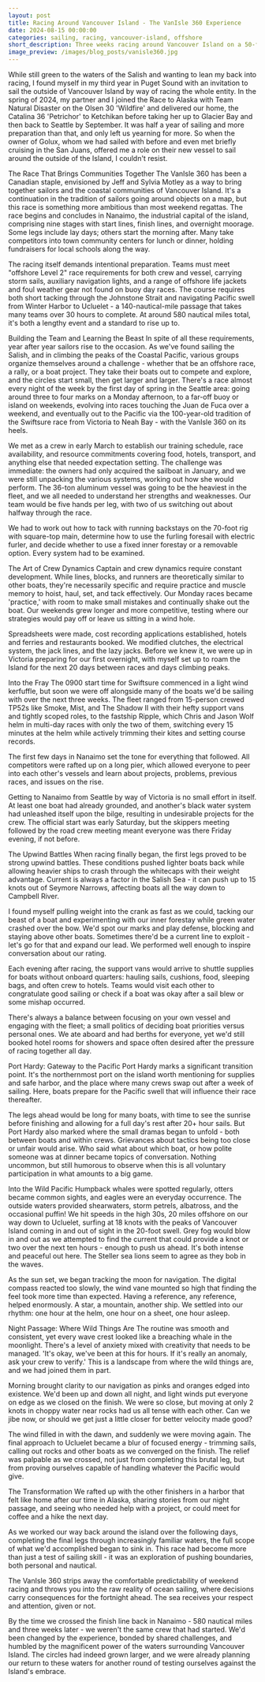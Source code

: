```yaml
---
layout: post 
title: Racing Around Vancouver Island - The VanIsle 360 Experience 
date: 2024-08-15 00:00:00 
categories: sailing, racing, vancouver-island, offshore 
short_description: Three weeks racing around Vancouver Island on a 50-foot aluminum beast, from the tactical battles of the Salish Sea to surfing 20-foot Pacific swells at 18 knots. 
image_preview: /images/blog_posts/vanisle360.jpg
---
```



While still green to the waters of the Salish and wanting to lean my back into racing, I found myself in my third year in Puget Sound with an invitation to sail the outside of Vancouver Island by way of racing the whole entity. In the spring of 2024, my partner and I joined the Race to Alaska with Team Natural Disaster on the Olsen 30 'Wildfire' and delivered our home, the Catalina 36 'Petrichor' to Ketchikan before taking her up to Glacier Bay and then back to Seattle by September. It was half a year of sailing and more preparation than that, and only left us yearning for more. So when the owner of Golux, whom we had sailed with before and even met briefly cruising in the San Juans, offered me a role on their new vessel to sail around the outside of the Island, I couldn't resist.

The Race That Brings Communities Together
The VanIsle 360 has been a Canadian staple, envisioned by Jeff and Sylvia Motley as a way to bring together sailors and the coastal communities of Vancouver Island. It's a continuation in the tradition of sailors going around objects on a map, but this race is something more ambitious than most weekend regattas. The race begins and concludes in Nanaimo, the industrial capital of the island, comprising nine stages with start lines, finish lines, and overnight moorage. Some legs include lay days; others start the morning after. Many take competitors into town community centers for lunch or dinner, holding fundraisers for local schools along the way.

The racing itself demands intentional preparation. Teams must meet "offshore Level 2" race requirements for both crew and vessel, carrying storm sails, auxiliary navigation lights, and a range of offshore life jackets and foul weather gear not found on buoy day races. The course requires both short tacking through the Johnstone Strait and navigating Pacific swell from Winter Harbor to Ucluelet - a 140-nautical-mile passage that takes many teams over 30 hours to complete. At around 580 nautical miles total, it's both a lengthy event and a standard to rise up to.

Building the Team and Learning the Beast
In spite of all these requirements, year after year sailors rise to the occasion. As we've found sailing the Salish, and in climbing the peaks of the Coastal Pacific, various groups organize themselves around a challenge - whether that be an offshore race, a rally, or a boat project. They take their boats out to compete and explore, and the circles start small, then get larger and larger. There's a race almost every night of the week by the first day of spring in the Seattle area: going around three to four marks on a Monday afternoon, to a far-off buoy or island on weekends, evolving into races touching the Juan de Fuca over a weekend, and eventually out to the Pacific via the 100-year-old tradition of the Swiftsure race from Victoria to Neah Bay - with the VanIsle 360 on its heels.

We met as a crew in early March to establish our training schedule, race availability, and resource commitments covering food, hotels, transport, and anything else that needed expectation setting. The challenge was immediate: the owners had only acquired the sailboat in January, and we were still unpacking the various systems, working out how she would perform. The 36-ton aluminum vessel was going to be the heaviest in the fleet, and we all needed to understand her strengths and weaknesses. Our team would be five hands per leg, with two of us switching out about halfway through the race.

We had to work out how to tack with running backstays on the 70-foot rig with square-top main, determine how to use the furling foresail with electric furler, and decide whether to use a fixed inner forestay or a removable option. Every system had to be examined.

The Art of Crew Dynamics
Captain and crew dynamics require constant development. While lines, blocks, and runners are theoretically similar to other boats, they're necessarily specific and require practice and muscle memory to hoist, haul, set, and tack effectively. Our Monday races became 'practice,' with room to make small mistakes and continually shake out the boat. Our weekends grew longer and more competitive, testing where our strategies would pay off or leave us sitting in a wind hole.

Spreadsheets were made, cost recording applications established, hotels and ferries and restaurants booked. We modified clutches, the electrical system, the jack lines, and the lazy jacks. Before we knew it, we were up in Victoria preparing for our first overnight, with myself set up to roam the Island for the next 20 days between races and days climbing peaks.

Into the Fray
The 0900 start time for Swiftsure commenced in a light wind kerfuffle, but soon we were off alongside many of the boats we'd be sailing with over the next three weeks. The fleet ranged from 15-person crewed TP52s like Smoke, Mist, and The Shadow II with their hefty support vans and tightly scoped roles, to the fastship Ripple, which Chris and Jason Wolf helm in multi-day races with only the two of them, switching every 15 minutes at the helm while actively trimming their kites and setting course records.

The first few days in Nanaimo set the tone for everything that followed. All competitors were rafted up on a long pier, which allowed everyone to peer into each other's vessels and learn about projects, problems, previous races, and issues on the rise.

Getting to Nanaimo from Seattle by way of Victoria is no small effort in itself. At least one boat had already grounded, and another's black water system had unleashed itself upon the bilge, resulting in undesirable projects for the crew. The official start was early Saturday, but the skippers meeting followed by the road crew meeting meant everyone was there Friday evening, if not before.

The Upwind Battles
When racing finally began, the first legs proved to be strong upwind battles. These conditions pushed lighter boats back while allowing heavier ships to crash through the whitecaps with their weight advantage. Current is always a factor in the Salish Sea - it can push up to 15 knots out of Seymore Narrows, affecting boats all the way down to Campbell River.

I found myself pulling weight into the crank as fast as we could, tacking our beast of a boat and experimenting with our inner forestay while green water crashed over the bow. We'd spot our marks and play defense, blocking and staying above other boats. Sometimes there'd be a current line to exploit - let's go for that and expand our lead. We performed well enough to inspire conversation about our rating.

Each evening after racing, the support vans would arrive to shuttle supplies for boats without onboard quarters: hauling sails, cushions, food, sleeping bags, and often crew to hotels. Teams would visit each other to congratulate good sailing or check if a boat was okay after a sail blew or some mishap occurred.

There's always a balance between focusing on your own vessel and engaging with the fleet; a small politics of deciding boat priorities versus personal ones. We ate aboard and had berths for everyone, yet we'd still booked hotel rooms for showers and space often desired after the pressure of racing together all day.

Port Hardy: Gateway to the Pacific
Port Hardy marks a significant transition point. It's the northernmost port on the island worth mentioning for supplies and safe harbor, and the place where many crews swap out after a week of sailing. Here, boats prepare for the Pacific swell that will influence their race thereafter.

The legs ahead would be long for many boats, with time to see the sunrise before finishing and allowing for a full day's rest after 20+ hour sails. But Port Hardy also marked where the small dramas began to unfold - both between boats and within crews. Grievances about tactics being too close or unfair would arise. Who said what about which boat, or how polite someone was at dinner became topics of conversation. Nothing uncommon, but still humorous to observe when this is all voluntary participation in what amounts to a big game.

Into the Wild Pacific
Humpback whales were spotted regularly, otters became common sights, and eagles were an everyday occurrence. The outside waters provided shearwaters, storm petrels, albatross, and the occasional puffin! We hit speeds in the high 30s, 20 miles offshore on our way down to Ucluelet, surfing at 18 knots with the peaks of Vancouver Island coming in and out of sight in the 20-foot swell. Grey fog would blow in and out as we attempted to find the current that could provide a knot or two over the next ten hours - enough to push us ahead. It's both intense and peaceful out here. The Steller sea lions seem to agree as they bob in the waves.

As the sun set, we began tracking the moon for navigation. The digital compass reacted too slowly, the wind vane mounted so high that finding the feel took more time than expected. Having a reference, any reference, helped enormously. A star, a mountain, another ship. We settled into our rhythm: one hour at the helm, one hour on a sheet, one hour asleep.

Night Passage: Where Wild Things Are
The routine was smooth and consistent, yet every wave crest looked like a breaching whale in the moonlight. There's a level of anxiety mixed with creativity that needs to be managed. 'It's okay, we've been at this for hours. If it's really an anomaly, ask your crew to verify.' This is a landscape from where the wild things are, and we had joined them in part.

Morning brought clarity to our navigation as pinks and oranges edged into existence. We'd been up and down all night, and light winds put everyone on edge as we closed on the finish. We were so close, but moving at only 2 knots in choppy water near rocks had us all tense with each other. Can we jibe now, or should we get just a little closer for better velocity made good?

The wind filled in with the dawn, and suddenly we were moving again. The final approach to Ucluelet became a blur of focused energy - trimming sails, calling out rocks and other boats as we converged on the finish. The relief was palpable as we crossed, not just from completing this brutal leg, but from proving ourselves capable of handling whatever the Pacific would give.

The Transformation
We rafted up with the other finishers in a harbor that felt like home after our time in Alaska, sharing stories from our night passage, and seeing who needed help with a project, or could meet for coffee and a hike the next day.

As we worked our way back around the island over the following days, completing the final legs through increasingly familiar waters, the full scope of what we'd accomplished began to sink in. This race had become more than just a test of sailing skill - it was an exploration of pushing boundaries, both personal and nautical.

The VanIsle 360 strips away the comfortable predictability of weekend racing and throws you into the raw reality of ocean sailing, where decisions carry consequences for the fortnight ahead. The sea receives your respect and attention, given or not.

By the time we crossed the finish line back in Nanaimo - 580 nautical miles and three weeks later - we weren't the same crew that had started. We'd been changed by the experience, bonded by shared challenges, and humbled by the magnificent power of the waters surrounding Vancouver Island. The circles had indeed grown larger, and we were already planning our return to these waters for another round of testing ourselves against the Island's embrace.

